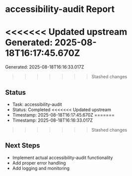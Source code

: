 # accessibility-audit Report

<<<<<<< Updated upstream
Generated: 2025-08-18T16:17:45.670Z
=======
Generated: 2025-08-18T16:16:33.017Z
>>>>>>> Stashed changes

## Status
- Task: accessibility-audit
- Status: Completed
<<<<<<< Updated upstream
- Timestamp: 2025-08-18T16:17:45.670Z
=======
- Timestamp: 2025-08-18T16:16:33.017Z
>>>>>>> Stashed changes

## Next Steps
- Implement actual accessibility-audit functionality
- Add proper error handling
- Add logging and monitoring
